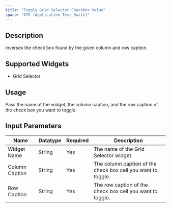 ```yaml
---
title: "Toggle Grid Selector Checkbox Value"
space: "ATS (Application Test Suite)"
---
```

## Description

Inverses the check box found by the given column and row caption.

## Supported Widgets

+ Grid Selector

## Usage

Pass the name of the widget, the column caption, and the row caption of the check box you want to toggle.

## Input Parameters

Name | Datatype | Required | Description
---- | -------- | -------- | ---------------
Widget Name | String | Yes | The name of the Grid Selector widget.
Column Caption | String | Yes | The column caption of the check box cell you want to toggle.
Row Caption | String | Yes | The row caption of the check box cell you want to toggle.
